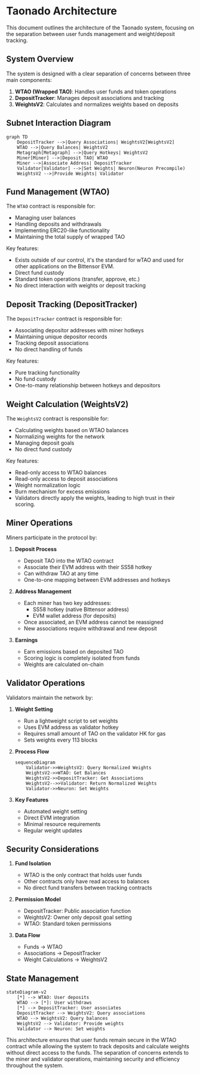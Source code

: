 # Taonado Architecture

This document outlines the architecture of the Taonado system, focusing on the separation between user funds management and weight/deposit tracking.

## System Overview

The system is designed with a clear separation of concerns between three main components:

1. **WTAO (Wrapped TAO)**: Handles user funds and token operations
2. **DepositTracker**: Manages deposit associations and tracking
3. **WeightsV2**: Calculates and normalizes weights based on deposits

## Subnet Interaction Diagram

```mermaid
graph TD
    DepositTracker -->|Query Associations| WeightsV2[WeightsV2]
    WTAO -->|Query Balances| WeightsV2
    Metagraph[Metagraph] -->|Query Hotkeys| WeightsV2
    Miner[Miner] -->|Deposit TAO| WTAO
    Miner -->|Associate Address| DepositTracker
    Validator[Validator] -->|Set Weights| Neuron(Neuron Precompile)
    WeightsV2 -->|Provide Weights| Validator
```

## Fund Management (WTAO)

The `WTAO` contract is responsible for:
- Managing user balances
- Handling deposits and withdrawals
- Implementing ERC20-like functionality
- Maintaining the total supply of wrapped TAO

Key features:
- Exists outside of our control, it's the standard for wTAO and used for other applications on the Bittensor EVM.
- Direct fund custody
- Standard token operations (transfer, approve, etc.)
- No direct interaction with weights or deposit tracking

## Deposit Tracking (DepositTracker)

The `DepositTracker` contract is responsible for:
- Associating depositor addresses with miner hotkeys
- Maintaining unique depositor records
- Tracking deposit associations
- No direct handling of funds

Key features:
- Pure tracking functionality
- No fund custody
- One-to-many relationship between hotkeys and depositors

## Weight Calculation (WeightsV2)

The `WeightsV2` contract is responsible for:
- Calculating weights based on WTAO balances
- Normalizing weights for the network
- Managing deposit goals
- No direct fund custody

Key features:
- Read-only access to WTAO balances
- Read-only access to deposit associations
- Weight normalization logic
- Burn mechanism for excess emissions
- Validators directly apply the weights, leading to high trust in their scoring.

## Miner Operations

Miners participate in the protocol by:

1. **Deposit Process**
   - Deposit TAO into the WTAO contract
   - Associate their EVM address with their SS58 hotkey
   - Can withdraw TAO at any time
   - One-to-one mapping between EVM addresses and hotkeys

2. **Address Management**
   - Each miner has two key addresses:
     - SS58 hotkey (native Bittensor address)
     - EVM wallet address (for deposits)
   - Once associated, an EVM address cannot be reassigned
   - New associations require withdrawal and new deposit

3. **Earnings**
   - Earn emissions based on deposited TAO
   - Scoring logic is completely isolated from funds
   - Weights are calculated on-chain

## Validator Operations

Validators maintain the network by:

1. **Weight Setting**
   - Run a lightweight script to set weights
   - Uses EVM address as validator hotkey
   - Requires small amount of TAO on the validator HK for gas
   - Sets weights every 113 blocks

2. **Process Flow**
   ```mermaid
   sequenceDiagram
       Validator->>WeightsV2: Query Normalized Weights
       WeightsV2->>WTAO: Get Balances
       WeightsV2->>DepositTracker: Get Associations
       WeightsV2-->>Validator: Return Normalized Weights
       Validator->>Neuron: Set Weights
   ```

3. **Key Features**
   - Automated weight setting
   - Direct EVM integration
   - Minimal resource requirements
   - Regular weight updates

## Security Considerations

1. **Fund Isolation**
   - WTAO is the only contract that holds user funds
   - Other contracts only have read access to balances
   - No direct fund transfers between tracking contracts

2. **Permission Model**
   - DepositTracker: Public association function
   - WeightsV2: Owner only deposit goal setting
   - WTAO: Standard token permissions

3. **Data Flow**
   - Funds → WTAO
   - Associations → DepositTracker
   - Weight Calculations → WeightsV2

## State Management

```mermaid
stateDiagram-v2
    [*] --> WTAO: User deposits
    WTAO --> [*]: User withdraws
    [*] --> DepositTracker: User associates
    DepositTracker --> WeightsV2: Query associations
    WTAO --> WeightsV2: Query balances
    WeightsV2 --> Validator: Provide weights
    Validator --> Neuron: Set weights
```

This architecture ensures that user funds remain secure in the WTAO contract while allowing the system to track deposits and calculate weights without direct access to the funds.
The separation of concerns extends to the miner and validator operations, maintaining security and efficiency throughout the system.

